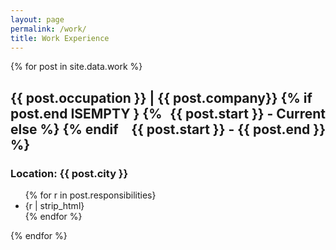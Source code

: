 ```yaml
---
layout: page
permalink: /work/
title: Work Experience
---
```




<div class="posts">
  {% for post in site.data.work %}
  <section class="post-entry">
    <h2 class="post-title">
    <p style="text-align:left;">
        {{ post.occupation }} | {{ post.company}}
        {% if post.end ISEMPTY }
        <span style="float:right;">{{ post.start }} - Current</span>
        {% else %}
        <span style="float:right;">{{ post.start }} - {{ post.end }}</span>
        {% endif %}
        </p>
    </h2>
    <h3 class = "post-subheading">
    <a>
        Location: {{ post.city }}
    </a>
    </h3>
    <ul>
    {% for r in post.responsibilities}
    <li> {r | strip_html} </li>
    {% endfor %}
    </ul>
  </section>
  {% endfor %}

</div>
